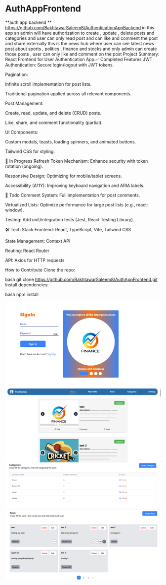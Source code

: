 # AuthAppFrontend
**auth app backend **
https://github.com/BakhtawarSaleem8/AuthenticationAppBackend
in this app an admin will have authorization to create , update , delete posts and categories and user can only read post and can like and comment the post and share externally 
this is the news hub where user can see latest news post about sports , politics , finance and stocks and only admin can create those posts , user can only like and comment on the post 
Project Summary: React Frontend for User Authentication App
✅ Completed Features
JWT Authentication: Secure login/logout with JWT tokens.

Pagination:

Infinite scroll implementation for post lists.

Traditional pagination applied across all relevant components.

Post Management:

Create, read, update, and delete (CRUD) posts.

Like, share, and comment functionality (partial).

UI Components:

Custom modals, toasts, loading spinners, and animated buttons.

Tailwind CSS for styling.

🔧 In Progress
Refresh Token Mechanism: Enhance security with token rotation (ongoing).

Responsive Design: Optimizing for mobile/tablet screens.

Accessibility (A11Y): Improving keyboard navigation and ARIA labels.

📝 Todo
Comment System: Full implementation for post comments.

Virtualized Lists: Optimize performance for large post lists (e.g., react-window).

Testing: Add unit/integration tests (Jest, React Testing Library).

🛠 Tech Stack
Frontend: React, TypeScript, Vite, Tailwind CSS

State Management: Context API

Routing: React Router

API: Axios for HTTP requests

How to Contribute
Clone the repo:

bash
git clone https://github.com/BakhtawarSaleem8/AuthAppFrontend.git
Install dependencies:

bash
npm install

![image alt](https://github.com/BakhtawarSaleem8/AuthAppFrontend/blob/ac673978a82bffafb700e4e3698de7365a684f14/sign-in.png)
![image alt](https://github.com/BakhtawarSaleem8/AuthAppFrontend/blob/ab23c4530ecdb5e89952c75fb922fa81200aa885/home-page.png)
![image alt](https://github.com/BakhtawarSaleem8/AuthAppFrontend/blob/6b0b4acf98e3806b524689339dc07256210026ca/Categories.png)
![image alt](https://github.com/BakhtawarSaleem8/AuthAppFrontend/blob/9c0f69292b3b38a5ec340a89db05c4b290ba1ee3/Admin-posts.png)
